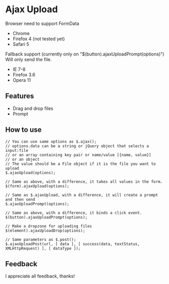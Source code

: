 # Ajax Upload

Browser need to support FormData

* Chrome
* Firefox 4 (not tested yet)
* Safari 5

Fallback support (currently only on "$(button).ajaxUploadPrompt(options)")
Will only send the file.

* IE 7-8
* Firefox 3.6
* Opera 11

## Features

* Drag and drop files
* Prompt

## How to use

	// You can use same options as $.ajax();
	// options.data can be a string or jQuery object that selects a input:file
	// or an array containing key pair or name/value [{name, value}]
	// or an object
	// The value should be a File object if it is the file you want to upload
	$.ajaxUpload(options);
	
	// Same as above, with a difference, it takes all values in the form.
	$(form).ajaxUpload(options);
	
	// Same as $.ajaxUpload, with a difference, it will create a prompt and then send
	$.ajaxUploadPrompt(options);
	
	// Same as above, with a difference, it binds a click event.
	$(button).ajaxUploadPrompt(options);
	
	// Make a dropzone for uploading files
	$(element).ajaxUploadDrop(options);
	
	// Same parameters as $.post();
	$.ajaxUploadPost(url, [ data ], [ success(data, textStatus, XMLHttpRequest) ], [ dataType ]);

## Feedback

I appreciate all feedback, thanks!